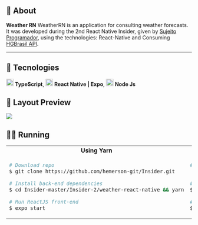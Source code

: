 ## 🎉 About

**Weather RN** 
WeatherRN is an application for consulting weather forecasts.
It was developed during the 2nd React Native Insider, given by [Sujeito Programador](https://instagram.com/sujeitoprogramador), using the technologies: React-Native and Consuming [HGBrasil API](https://hgbrasil.com).

<hr />

## 🔌 Tecnologies

<img src="https://i.ibb.co/PZ2XZgr/ts.png" width="20"/> <b>TypeScript</b>,
<img src="https://i.ibb.co/4RHMmLQ/react.png" width="20"/> <b>React Native | Expo</b>,
<img src="https://i.ibb.co/vVxmyN2/node.png" width="20"/> <b>Node Js</b>

## 🎨 Layout Preview
<img src='/weather-react-native/.github/animation.gif'/>

## 👨‍💻 Running

<table style="width:100%;">
<tr>
  <td align="center"> <strong>Using Yarn</strong> </td> 
  <td align="center"> <strong>Using npm</strong> </td>
</tr>

<tr>
  <td>

  ```bash
  # Download repo
  $ git clone https://github.com/hemerson-git/Insider.git
  
  # Install back-end dependencies
  $ cd Insider-master/Insider-2/weather-react-native && yarn

  # Run ReactJS front-end
  $ expo start
  ```
  </td>
<td>


```bash
# Download repo
  $ git clone https://github.com/hemerson-git/Insider.git

# Install back-end dependecies
$ cd Insider-master/Insider-2/weather-react-native && npm install

# Run ReactJS front-end
$ expo start
```


</td>
</table>
